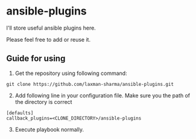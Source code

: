# ansible-plugins

I'll store useful ansible plugins here.

Please feel free to add or reuse it.


Guide for using
-------------

1. Get the repository using following command:
~~~~
git clone https://github.com/laxman-sharma/ansible-plugins.git
~~~~

2. Add following line in your configuration file. Make sure you the  path of the directory is correct
~~~~
[defaults]
callback_plugins=<CLONE_DIRECTORY>/ansible-plugins
~~~~

3. Execute playbook normally.
